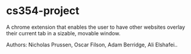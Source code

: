# cs354-project
A chrome extension that enables the user to have other websites overlay their current tab in a sizable, movable window.

Authors: Nicholas Prussen, Oscar Filson, Adam Berridge, Ali Elshafei..
